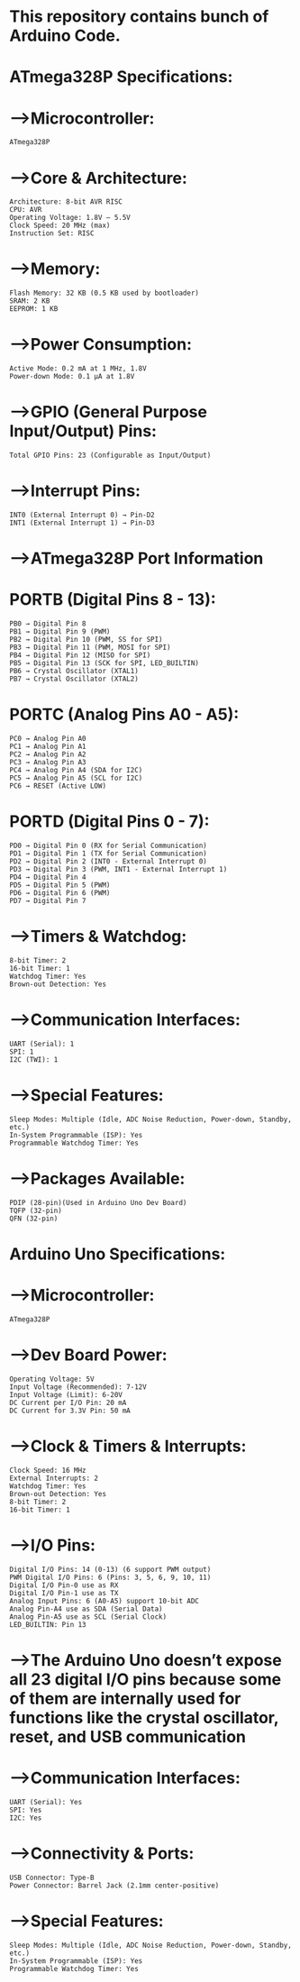 # This repository contains bunch of Arduino Code.
# ATmega328P Specifications:
# -->Microcontroller:
    ATmega328P

# -->Core & Architecture:
    Architecture: 8-bit AVR RISC
    CPU: AVR
    Operating Voltage: 1.8V – 5.5V
    Clock Speed: 20 MHz (max)
    Instruction Set: RISC

# -->Memory:
    Flash Memory: 32 KB (0.5 KB used by bootloader)
    SRAM: 2 KB
    EEPROM: 1 KB

# -->Power Consumption:
    Active Mode: 0.2 mA at 1 MHz, 1.8V
    Power-down Mode: 0.1 µA at 1.8V

# -->GPIO (General Purpose Input/Output) Pins:
    Total GPIO Pins: 23 (Configurable as Input/Output)

# -->Interrupt Pins:
    INT0 (External Interrupt 0) → Pin-D2
    INT1 (External Interrupt 1) → Pin-D3
    
# -->ATmega328P Port Information

# PORTB (Digital Pins 8 - 13):
    PB0 → Digital Pin 8
    PB1 → Digital Pin 9 (PWM)
    PB2 → Digital Pin 10 (PWM, SS for SPI)
    PB3 → Digital Pin 11 (PWM, MOSI for SPI)
    PB4 → Digital Pin 12 (MISO for SPI)
    PB5 → Digital Pin 13 (SCK for SPI, LED_BUILTIN)
    PB6 → Crystal Oscillator (XTAL1)
    PB7 → Crystal Oscillator (XTAL2)

# PORTC (Analog Pins A0 - A5):
    PC0 → Analog Pin A0
    PC1 → Analog Pin A1
    PC2 → Analog Pin A2
    PC3 → Analog Pin A3
    PC4 → Analog Pin A4 (SDA for I2C)
    PC5 → Analog Pin A5 (SCL for I2C)
    PC6 → RESET (Active LOW)

# PORTD (Digital Pins 0 - 7):
    PD0 → Digital Pin 0 (RX for Serial Communication)
    PD1 → Digital Pin 1 (TX for Serial Communication)
    PD2 → Digital Pin 2 (INT0 - External Interrupt 0)
    PD3 → Digital Pin 3 (PWM, INT1 - External Interrupt 1)
    PD4 → Digital Pin 4
    PD5 → Digital Pin 5 (PWM)
    PD6 → Digital Pin 6 (PWM)
    PD7 → Digital Pin 7
    
# -->Timers & Watchdog:
    8-bit Timer: 2
    16-bit Timer: 1
    Watchdog Timer: Yes
    Brown-out Detection: Yes

# -->Communication Interfaces:
    UART (Serial): 1
    SPI: 1
    I2C (TWI): 1

# -->Special Features:
    Sleep Modes: Multiple (Idle, ADC Noise Reduction, Power-down, Standby, etc.)
    In-System Programmable (ISP): Yes
    Programmable Watchdog Timer: Yes

# -->Packages Available:
    PDIP (28-pin)(Used in Arduino Uno Dev Board)
    TQFP (32-pin)
    QFN (32-pin)


# Arduino Uno Specifications:

# -->Microcontroller:
    ATmega328P

# -->Dev Board Power:
    Operating Voltage: 5V
    Input Voltage (Recommended): 7-12V
    Input Voltage (Limit): 6-20V
    DC Current per I/O Pin: 20 mA
    DC Current for 3.3V Pin: 50 mA

# -->Clock & Timers & Interrupts:
    Clock Speed: 16 MHz
    External Interrupts: 2
    Watchdog Timer: Yes
    Brown-out Detection: Yes
    8-bit Timer: 2
    16-bit Timer: 1

# -->I/O Pins:
    Digital I/O Pins: 14 (0-13) (6 support PWM output)
    PWM Digital I/O Pins: 6 (Pins: 3, 5, 6, 9, 10, 11)
    Digital I/O Pin-0 use as RX
    Digital I/O Pin-1 use as TX
    Analog Input Pins: 6 (A0-A5) support 10-bit ADC
    Analog Pin-A4 use as SDA (Serial Data)
    Analog Pin-A5 use as SCL (Serial Clock)
    LED_BUILTIN: Pin 13
    
# -->The Arduino Uno doesn’t expose all 23 digital I/O pins because some of them are internally used for functions like the crystal oscillator, reset, and USB communication

# -->Communication Interfaces:
    UART (Serial): Yes
    SPI: Yes
    I2C: Yes

# -->Connectivity & Ports:
    USB Connector: Type-B
    Power Connector: Barrel Jack (2.1mm center-positive)

# -->Special Features:
    Sleep Modes: Multiple (Idle, ADC Noise Reduction, Power-down, Standby, etc.)
    In-System Programmable (ISP): Yes
    Programmable Watchdog Timer: Yes


